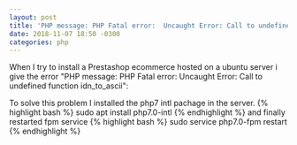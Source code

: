 ```yaml
---
layout: post
title: 'PHP message: PHP Fatal error:  Uncaught Error: Call to undefined function idn_to_ascii'
date: 2018-11-07 18:50 -0300
categories: php
---
```

When I try to install a Prestashop ecommerce hosted on a ubuntu server i give the error "PHP message: PHP Fatal error:  Uncaught Error: Call to undefined function idn_to_ascii":

To solve this problem I installed the php7 intl pachage in the server.
{% highlight bash %}
sudo apt install php7.0-intl
{% endhighlight %}
and finally restarted fpm  service
{% highlight bash %}
sudo service php7.0-fpm restart
{% endhighlight %}
